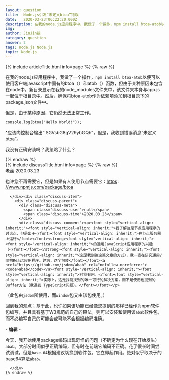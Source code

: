 ```yaml
---
layout: question
title:  Node.js引发“未定义btoa”错误
date:   2020-03-23T06:22:20.000Z
description: 在我的node.js应用程序中，我做了一个操作，npm install btoa-atob以便可以使用客户端javascript中固有的btoa（）和at...
img: 
author: JinJin猿
category: question
answer: 2
tags: node.js Node.js
topic: Node.js
---
```

<div class="article-root">
  <div class="article">
    {% include articleTitle.html info=page %}
    {% raw %}
    <div class="article-content"><p><font style="vertical-align: inherit;"><font style="vertical-align: inherit;">在我的node.js应用程序中，我做了一个操作，</font></font><code>npm install btoa-atob</code><font style="vertical-align: inherit;"><font style="vertical-align: inherit;">以便可以使用客户端javascript中固有的btoa（）和atob（）函数，但由于某种原因未包含在node中。</font><font style="vertical-align: inherit;">新目录显示在我的node_modules文件夹中，该文件夹本身与app.js一起位于根目录中。</font><font style="vertical-align: inherit;">然后，确保将btoa-atob作为依赖项添加到根目录下的package.json文件中。</font></font></p>

<p><font style="vertical-align: inherit;"><font style="vertical-align: inherit;">但是，由于某种原因，它仍然无法正常工作。</font></font></p>

<pre><code>console.log(btoa("Hello World!"));
</code></pre>

<p><font style="vertical-align: inherit;"><font style="vertical-align: inherit;">^应该向控制台输出“ SGVsbG8gV29ybGQh”，但是，我收到错误消息“未定义btoa”。</font></font></p>

<p><font style="vertical-align: inherit;"><font style="vertical-align: inherit;">我没有正确安装吗？</font><font style="vertical-align: inherit;">我忽略了什么？</font></font></p></div>
    {% endraw %}
  </div>

  <div class="discuss-wrapper">
    {% include discussTitle.html info=page %}
    {% raw %}
    <div class="discuss-item">
        <div class="discuss-parent">
          <div class="discuss-meta">
            <span class="discuss-user">老丝</span>
            <span class="discuss-time">2020.03.23</span>
          </div>
          <div class="discuss-comment"><p><font style="vertical-align: inherit;"><font style="vertical-align: inherit;">也许您不再需要它，但是如果有人使用节点需要它：</font><a href="https://www.npmjs.com/package/btoa" rel="nofollow noreferrer"><font style="vertical-align: inherit;">https</font></a><font style="vertical-align: inherit;"> :
 </font></font><a href="https://www.npmjs.com/package/btoa" rel="nofollow noreferrer"><font style="vertical-align: inherit;"><font style="vertical-align: inherit;">//www.npmjs.com/package/btoa</font></font></a></p></div>
        </div>
        
      </div><div class="discuss-item">
        <div class="discuss-parent">
          <div class="discuss-meta">
            <span class="discuss-user">null</span>
            <span class="discuss-time">2020.03.23</span>
          </div>
          <div class="discuss-comment"><p><font style="vertical-align: inherit;"><font style="vertical-align: inherit;">我了解这是节点应用程序的讨论点，但是出于</font><font style="vertical-align: inherit;">在节点服务器上运行</font></font><strong><font style="vertical-align: inherit;"><font style="vertical-align: inherit;">的通用JavaScript应用程序的兴趣（</font></font></strong><font style="vertical-align: inherit;"><font style="vertical-align: inherit;">这是我到达这篇文章的方式），我一直在研究通用/同构React应用程序。建筑，这个包装</font></font><a href="https://github.com/jsdom/abab" rel="nofollow noreferrer"><code>abab</code></a><font style="vertical-align: inherit;"><font style="vertical-align: inherit;">对我有用。</font><font style="vertical-align: inherit;">实际上，这是我能找到的唯一可行的解​​决方案，而不是使用也提到的Buffer方法（我遇到 TypeScript问题）。</font></font></p>

<p><font style="vertical-align: inherit;"><font style="vertical-align: inherit;">（此包由</font></font><code>jsdom</code><font style="vertical-align: inherit;"><font style="vertical-align: inherit;">所使用，而</font></font><code>window</code><font style="vertical-align: inherit;"><font style="vertical-align: inherit;">包</font><font style="vertical-align: inherit;">又由该</font><font style="vertical-align: inherit;">包使用。）</font></font></p>

<p><font style="vertical-align: inherit;"><font style="vertical-align: inherit;">回到我的观点；</font><font style="vertical-align: inherit;">基于此，也许如果该功能已经像您提到的那样已经作为npm软件包编写，并且具有基于W3规范的自己的算法，则可以安装和使用该</font></font><code>abab</code><font style="vertical-align: inherit;"><font style="vertical-align: inherit;">软件包，而不必编写自己的可能会或可能不会根据编码准确。</font></font></p>

<p><font style="vertical-align: inherit;"><font style="vertical-align: inherit;">- </font></font><strong><font style="vertical-align: inherit;"><font style="vertical-align: inherit;">编辑</font></font></strong><font style="vertical-align: inherit;"><font style="vertical-align: inherit;"> -</font></font></p>

<p><font style="vertical-align: inherit;"><font style="vertical-align: inherit;">今天，我开始使用package编码出现奇怪的问题（不确定为什么现在开始发生）</font></font><code>abab</code><font style="vertical-align: inherit;"><font style="vertical-align: inherit;">。</font><font style="vertical-align: inherit;">大部分时间似乎正确编码，但有时在前端它编码不正确。</font><font style="vertical-align: inherit;">花了很长时间尝试调试，但是</font></font><code>base-64</code><font style="vertical-align: inherit;"><font style="vertical-align: inherit;">根据建议</font><font style="vertical-align: inherit;">切换到软件包</font><font style="vertical-align: inherit;">，它立即起作用。</font><font style="vertical-align: inherit;">绝对似乎取决于的base64算法</font></font><code>abab</code><font style="vertical-align: inherit;"><font style="vertical-align: inherit;">。</font></font></p></div>
        </div>
        
      </div>
    {% endraw %}
  </div>
<div>
